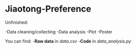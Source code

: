 # Jiaotong-Preference
Unfinished:

-Data cleaning/collecting
-Data analysis
-Plot
-Poster

You can find: 
-**Raw data** in *data.csv*
-**Code** in *data_analysis.py*

